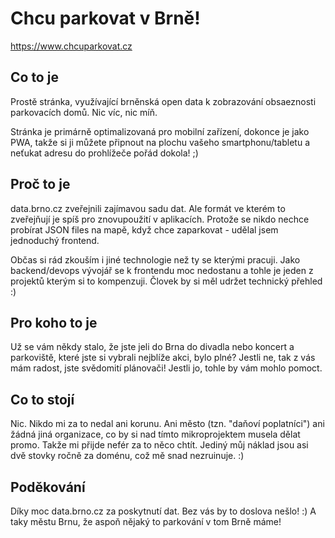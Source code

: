 # Chcu parkovat v Brně!

https://www.chcuparkovat.cz

## Co to je

Prostě stránka, využívající brněnská open data k zobrazování obsaeznosti parkovacích domů. Nic víc, nic míň.

Stránka je primárně optimalizovaná pro mobilní zařízení, dokonce je jako PWA, takže si ji můžete připnout na plochu vašeho smartphonu/tabletu a neťukat adresu do prohlížeče pořád dokola! ;)

## Proč to je

data.brno.cz zveřejnili zajímavou sadu dat. Ale formát ve kterém to zveřejňují je spíš pro znovupoužití v aplikacích. Protože se nikdo nechce probírat JSON files na mapě, když chce zaparkovat - udělal jsem jednoduchý frontend.


 Občas si rád zkouším i jiné technologie než ty se kterými pracuji. Jako backend/devops vývojář se k frontendu moc nedostanu a tohle je jeden z projektů kterým si to kompenzuji. Človek by si měl udržet technický přehled :) 

## Pro koho to je
Už se vám někdy stalo, že jste jeli do Brna do divadla nebo koncert a parkoviště, které jste si vybrali nejblíže akci, bylo plné? Jestli ne, tak z vás mám radost, jste svědomití plánovači! Jestli jo, tohle by vám mohlo pomoct.

## Co to stojí

Nic. Nikdo mi za to nedal ani korunu. Ani město (tzn. "daňoví poplatníci") ani žádná jiná organizace, co by si nad tímto mikroprojektem musela dělat promo. Takže mi přijde nefér za to něco chtít. Jediný můj náklad jsou asi dvě stovky ročně za doménu, což mě snad nezruinuje. :)

## Poděkování

Díky moc data.brno.cz za poskytnutí dat. Bez vás by to doslova nešlo! :)
A taky městu Brnu, že aspoň nějaký to parkování v tom Brně máme!



